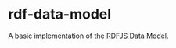 # rdf-data-model

A basic implementation of the [RDFJS Data Model](https://github.com/rdfjs/representation-task-force/).
